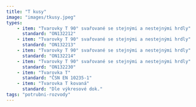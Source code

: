 ```yaml
---
title: "T kusy"
image: "images/tkusy.jpeg"
types:
    - item: "Tvarovky T 90° svařované se stejnými a nestejnými hrdly"
      standard: "ON132212"
    - item: "Tvarovky T 90° svařované se stejnými a nestejnými hrdly"
      standard: "ON132213"
    - item: "Tvarovky T 90° svařované se stejnými a nestejnými hrdly"
      standard: "ON132214"
    - item: "Tvarovky T 90° svařované se stejnými a nestejnými hrdly"
      standard: "ON132230"
    - item: "Tvarovka T"
      standard: "ČSN EN 10235-1"
    - item: "Tvarovka T kovaná"
      standard: "Dle výkresové dok."
tags: "potrubni-rozvody"
---
```

